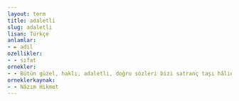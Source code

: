 ```yaml
---
layout: term
title: adaletli
slug: adaletli
lisan: Türkçe
anlamlar:
- ► adil
ozellikler:
- - sıfat
ornekler:
- - Bütün güzel, haklı, adaletli, doğru sözleri bizi satranç taşı hâline getirmek için uyduruyor.
orneklerkaynak:
- - Nâzım Hikmet
---
```

